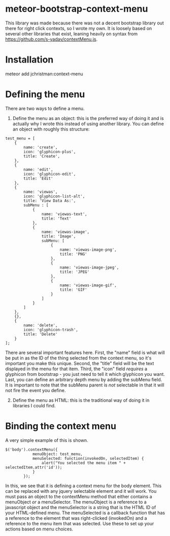 meteor-bootstrap-context-menu
=============================

This library was made because there was not a decent bootstrap library out there for right click contexts, so I wrote my own. It is loosely based on several other libraries that exist, leaning heavily on syntax from https://github.com/s-yadav/contextMenu.js.

Installation
============

meteor add jchristman:context-menu

Defining the menu
=================

There are two ways to define a menu.

1. Define the menu as an object: this is the preferred way of doing it and is actually why I wrote this instead of using another library. You can define an object with roughly this structure:

```
test_menu = [
    {
        name: 'create',
        icon: 'glyphicon-plus',
        title: 'Create',
    },
    {
        name: 'edit',
        icon: 'glyphicon-edit',
        title: 'Edit'
    },
    {
        name: 'viewas',
        icon: 'glyphicon-list-alt',
        title: 'View Data As:',
        subMenu : [
            {
                name: 'viewas-text',
                title: 'Text'
            },
            {
                name: 'viewas-image',
                title: 'Image',
                subMenu: [
                    {
                        name: 'viewas-image-png',
                        title: 'PNG'
                    },
                    {
                        name: 'viewas-image-jpeg',
                        title: 'JPEG'
                    },
                    {
                        name: 'viewas-image-gif',
                        title: 'GIF'
                    }
                ]
            }
        ]
    },
    {},
    {
        name: 'delete',
        icon: 'glyphicon-trash',
        title: 'Delete'
    }
];
```

There are several important features here. First, the "name" field is what will be put in as the ID of the thing selected from the context menu, so it's important you make this unique. Second, the "title" field will be the text displayed in the menu for that item. Third, the "icon" field *requires* a glyphicon from bootstrap - you just need to tell it which glyphicon you want. Last, you can define an arbitrary depth menu by adding the subMenu field. It is important to note that the subMenu parent is *not* selectable in that it will not fire the event you define.

2. Define the menu as HTML: this is the traditional way of doing it in libraries I could find.

Binding the context menu
========================

A very simple example of this is shown.

```
$('body').contextMenu({
            menuObject: test_menu, 
            menuSelected: function(invokedOn, selectedItem) {
                alert("You selected the menu item " + selectedItem.attr('id'));
            }
        });
```

In this, we see that it is defining a context menu for the body element. This can be replaced with any jquery selectable element and it will work. You must pass an object to the contextMenu method that either contains a menuObject *or* a menuSelector. The menuObject is a reference to a javascript object and the menuSelector is a string that is the HTML ID of your HTML-defined menu. The menuSelected is a callback function that has a reference to the element that was right-clicked (invokedOn) and a reference to the menu item that was selected. Use these to set up your actions based on menu choices.
